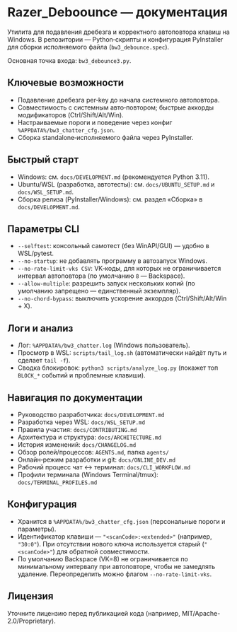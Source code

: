 # Razer_Deboounce — документация

Утилита для подавления дребезга и корректного автоповтора клавиш на Windows. В репозитории — Python‑скрипты и конфигурация PyInstaller для сборки исполняемого файла (`bw3_debounce.spec`).

Основная точка входа: `bw3_debounce3.py`.

## Ключевые возможности
- Подавление дребезга per‑key до начала системного автоповтора.
- Совместимость с системным авто‑повтором; быстрые аккорды модификаторов (Ctrl/Shift/Alt/Win).
- Настраиваемые пороги и поведение через конфиг `%APPDATA%/bw3_chatter_cfg.json`.
- Сборка standalone‑исполняемого файла через PyInstaller.

## Быстрый старт
- Windows: см. `docs/DEVELOPMENT.md` (рекомендуется Python 3.11).
- Ubuntu/WSL (разработка, автотесты): см. `docs/UBUNTU_SETUP.md` и `docs/WSL_SETUP.md`.
- Сборка релиза (PyInstaller/Windows): см. раздел «Сборка» в `docs/DEVELOPMENT.md`.

## Параметры CLI
- `--selftest`: консольный самотест (без WinAPI/GUI) — удобно в WSL/pytest.
- `--no-startup`: не добавлять программу в автозапуск Windows.
- `--no-rate-limit-vks CSV`: VK‑коды, для которых не ограничивается интервал автоповтора (по умолчанию `8` — Backspace).
- `--allow-multiple`: разрешить запуск нескольких копий (по умолчанию запрещено — единственный экземпляр).
- `--no-chord-bypass`: выключить ускорение аккордов (Ctrl/Shift/Alt/Win + X).

## Логи и анализ
- Лог: `%APPDATA%/bw3_chatter.log` (Windows пользователь).
- Просмотр в WSL: `scripts/tail_log.sh` (автоматически найдёт путь и сделает `tail -f`).
- Сводка блокировок: `python3 scripts/analyze_log.py` (покажет топ `BLOCK_*` событий и проблемные клавиши).

## Навигация по документации
- Руководство разработчика: `docs/DEVELOPMENT.md`
- Разработка через WSL: `docs/WSL_SETUP.md`
- Правила участия: `docs/CONTRIBUTING.md`
- Архитектура и структура: `docs/ARCHITECTURE.md`
- История изменений: `docs/CHANGELOG.md`
- Обзор ролей/процессов: `AGENTS.md`, папка `agents/`
- Онлайн‑режим разработки и git: `docs/ONLINE_DEV.md`
- Рабочий процесс чат ↔ терминал: `docs/CLI_WORKFLOW.md`
- Профили терминала (Windows Terminal/tmux): `docs/TERMINAL_PROFILES.md`

## Конфигурация
- Хранится в `%APPDATA%/bw3_chatter_cfg.json` (персональные пороги и параметры).
- Идентификатор клавиши — `"<scanCode>:<extended>"` (например, `"30:0"`). При отсутствии нового ключа используется старый (`"<scanCode>"`) для обратной совместимости.
- По умолчанию Backspace (VK=8) не ограничивается по минимальному интервалу при автоповторе, чтобы не замедлять удаление. Переопределить можно флагом `--no-rate-limit-vks`.

## Лицензия
Уточните лицензию перед публикацией кода (например, MIT/Apache-2.0/Proprietary).
